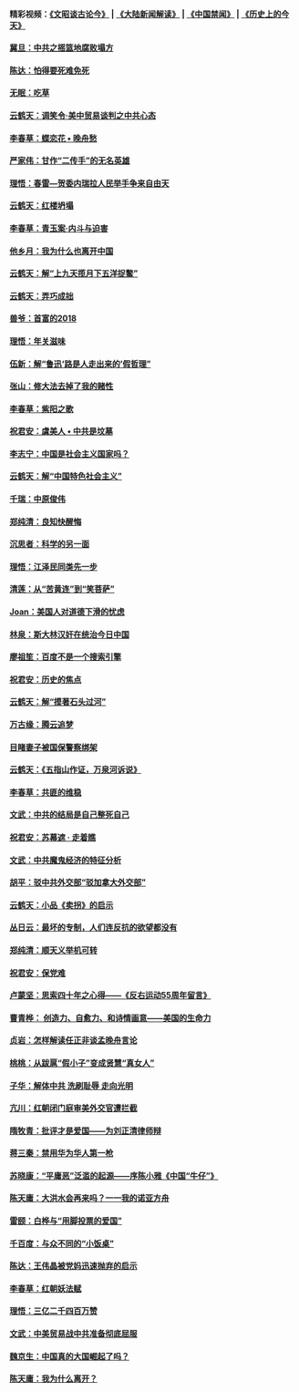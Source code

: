 #### 精彩视频：[《文昭谈古论今》](https://github.com/gfw-breaker/wenzhao/blob/master/README.md?t=01300330) | [《大陆新闻解读》](https://github.com/gfw-breaker/ntdtv-comedy/blob/master/README.md?t=01300330) | [《中国禁闻》](https://github.com/gfw-breaker/ntdtv-news/blob/master/README.md?t=01300330) | [《历史上的今天》](https://github.com/gfw-breaker/today-in-history/blob/master/README.md?t=01300330) 

#### [冀旦：中共之摇篮地腐败塌方](../pages/nsc993/n11009533.md?t=01300330) 

#### [陈达：怕得要死难免死](../pages/nsc993/n11009520.md?t=01300330) 

#### [无眠：吃草](../pages/nsc993/n11007940.md?t=01300330) 

#### [云鹤天：调笑令‧美中贸易谈判之中共心态](../pages/nsc993/n11007670.md?t=01300330) 

#### [李春草：蝶恋花  •  晚舟愁](../pages/nsc993/n11006605.md?t=01300330) 

#### [严家伟：甘作“二传手”的无名英雄](../pages/nsc993/n11005340.md?t=01300330) 

#### [理悟：春雷—贺委内瑞拉人民举手争来自由天](../pages/nsc993/n11005334.md?t=01300330) 

#### [云鹤天：红楼坍塌](../pages/nsc993/n11005318.md?t=01300330) 

#### [李春草：青玉案·内斗与迫害](../pages/nsc993/n11005306.md?t=01300330) 

#### [他乡月：我为什么也离开中国](../pages/nsc993/n11003553.md?t=01300330) 

#### [云鹤天：解“上九天揽月下五洋捉鳖”](../pages/nsc993/n11000750.md?t=01300330) 

#### [云鹤天：弄巧成拙](../pages/nsc993/n11000722.md?t=01300330) 

#### [兽爷：首富的2018](../pages/nsc993/n11000693.md?t=01300330) 

#### [理悟：年关滋味](../pages/nsc993/n10998847.md?t=01300330) 

#### [伍新：解“鲁迅‘路是人走出来的’假哲理”](../pages/nsc993/n10998777.md?t=01300330) 

#### [张山：修大法去掉了我的赌性](../pages/nsc993/n10997702.md?t=01300330) 

#### [李春草：紫阳之歌](../pages/nsc993/n10997679.md?t=01300330) 

#### [祝君安：虞美人 • 中共是坟墓](../pages/nsc993/n10996090.md?t=01300330) 

#### [李志宁：中国是社会主义国家吗？](../pages/nsc993/n10996097.md?t=01300330) 

#### [云鹤天：解“中国特色社会主义”](../pages/nsc993/n10996043.md?t=01300330) 

#### [千瑞：中原俊伟](../pages/nsc993/n10995401.md?t=01300330) 

#### [郑纯清：良知快醒悔](../pages/nsc993/n10995385.md?t=01300330) 

#### [沉思者：科学的另一面](../pages/nsc993/n10996074.md?t=01300330) 

#### [理悟：江泽民同类先一步](../pages/nsc993/n10995378.md?t=01300330) 

#### [清莲：从“苦黄连”到“笑菩萨”](../pages/nsc993/n10995466.md?t=01300330) 

#### [Joan：美国人对道德下滑的忧虑](../pages/nsc993/n10995424.md?t=01300330) 

#### [林泉：斯大林汉奸在统治今日中国](../pages/nsc993/n10995210.md?t=01300330) 

#### [廖祖笙：百度不是一个搜索引擎](../pages/nsc993/n10994961.md?t=01300330) 

#### [祝君安：历史的焦点](../pages/nsc993/n10994925.md?t=01300330) 

#### [云鹤天：解“摸著石头过河”](../pages/nsc993/n10993325.md?t=01300330) 

#### [万古缘：腾云追梦](../pages/nsc993/n10993120.md?t=01300330) 

#### [目睹妻子被国保警察绑架](../pages/nsc993/n10991525.md?t=01300330) 

#### [云鹤天：《五指山作证，万泉河诉说》](../pages/nsc993/n10991603.md?t=01300330) 

#### [李春草：共匪的维稳](../pages/nsc993/n10991348.md?t=01300330) 

#### [文武：中共的结局是自己整死自己](../pages/nsc993/n10989899.md?t=01300330) 

#### [祝君安：苏幕遮 · 走着瞧](../pages/nsc993/n10988901.md?t=01300330) 

#### [文武：中共魔鬼经济的特征分析](../pages/nsc993/n10987387.md?t=01300330) 

#### [胡平：驳中共外交部“驳加拿大外交部”](../pages/nsc993/n10987378.md?t=01300330) 

#### [云鹤天：小品《卖拐》的启示](../pages/nsc993/n10984392.md?t=01300330) 

#### [丛日云：最坏的专制，人们连反抗的欲望都没有](../pages/nsc993/n10984377.md?t=01300330) 

#### [郑纯清：顺天义举机可转](../pages/nsc993/n10984369.md?t=01300330) 

#### [祝君安：保党难](../pages/nsc993/n10984362.md?t=01300330) 

#### [卢蒙坚：思索四十年之心得——《反右运动55周年留言》](../pages/nsc993/n10984355.md?t=01300330) 

#### [曹青桦： 创造力、自愈力、和诗情画意——美国的生命力](../pages/nsc993/n10984216.md?t=01300330) 

#### [贞岩：怎样解读任正非谈孟晚舟言论](../pages/nsc993/n10984650.md?t=01300330) 

#### [桃桃：从跋扈“假小子”变成贤慧“真女人”](../pages/nsc993/n10984416.md?t=01300330) 

#### [子华：解体中共 洗刷耻辱 走向光明](../pages/nsc993/n10984019.md?t=01300330) 

#### [亢川：红朝闭门庭审美外交官遭拦截](../pages/nsc993/n10984050.md?t=01300330) 

#### [隋牧青：批评才是爱国——为刘正清律师辩](../pages/nsc993/n10983057.md?t=01300330) 

#### [蒋三秦：禁用华为华人第一枪](../pages/nsc993/n10982973.md?t=01300330) 

#### [苏晓康：“平庸恶”泛滥的起源——序陈小雅《中国“牛仔”》](../pages/nsc993/n10982008.md?t=01300330) 

#### [陈天庸：大洪水会再来吗？一一我的诺亚方舟](../pages/nsc993/n10981086.md?t=01300330) 

#### [雷颐：白桦与“用脚投票的爱国”](../pages/nsc993/n10981048.md?t=01300330) 

#### [千百度：与众不同的“小饭桌”](../pages/nsc993/n10978639.md?t=01300330) 

#### [陈达：王伟晶被党妈迅速抛弃的启示](../pages/nsc993/n10976450.md?t=01300330) 

#### [李春草：红朝妖法赋](../pages/nsc993/n10976387.md?t=01300330) 

#### [理悟：三亿二千四百万赞](../pages/nsc993/n10975966.md?t=01300330) 

#### [文武：中美贸易战中共准备彻底屈服](../pages/nsc993/n10974571.md?t=01300330) 

#### [魏京生：中国真的大国崛起了吗？](../pages/nsc993/n10974530.md?t=01300330) 

#### [陈天庸：我为什么离开？](../pages/nsc993/n10974493.md?t=01300330) 

